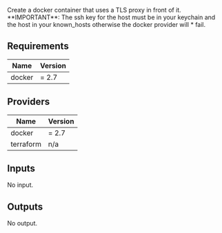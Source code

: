 Create a docker container that uses a TLS proxy in front of it.
\*\*IMPORTANT\*\*: The ssh key for the host must be in your keychain and the host in your known\_hosts otherwise the docker provider will \* fail.

## Requirements

| Name | Version |
|------|---------|
| docker | = 2.7 |

## Providers

| Name | Version |
|------|---------|
| docker | = 2.7 |
| terraform | n/a |

## Inputs

No input.

## Outputs

No output.

